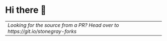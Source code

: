 # Hi there 👋

<table><tr><td><i>Looking for the source from a PR? Head over to https://git.io/stonegray-forks</i></td></tr><tr></tr></table>


<img width=45px/>


<!--
- Need some config file inspiration? Try [vimrc](https://github.com/stonegray/.vim), [ssh config](https://github.com/stonegray/.ssh), or the [everything](https://github.com/stonegray/dotfiles)
- Bored? Try some [obfuscated javascript]()
-->
